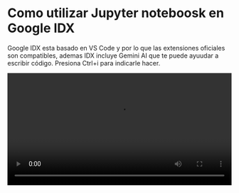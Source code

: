 # Como utilizar Jupyter noteboosk en Google IDX

Google IDX esta basado en VS Code y por lo que las extensiones oficiales son compatibles, ademas IDX incluye Gemini AI que te puede ayuudar a escribir código. Presiona Ctrl+i para indicarle hacer.

<video width="100%" controls>
  <source src="media/videos/jupyter-notebook-google-idx.mp4" type="video/mp4">
  Your browser does not support the video tag.
</video>
